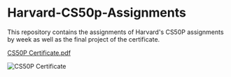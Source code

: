 # Harvard-CS50p-Assignments

This repository contains the assignments of Harvard's CS50P assignments by week as well as the final project of the certificate. 

[CS50P Certificate.pdf](https://github.com/Keval-Lathiya/Harvard-CS50p-Assignments/files/15311759/CS50P.Certificate.pdf)

![CS50P Certificate](https://github.com/Keval-Lathiya/Harvard-CS50p-Assignments/assets/122921260/e9746102-48e1-4a0f-bc23-abedd75f9740)
